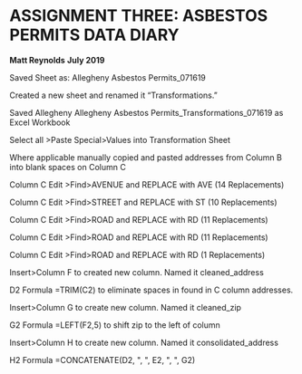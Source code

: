 <h1>ASSIGNMENT THREE: ASBESTOS PERMITS DATA DIARY</h1>
<b>Matt Reynolds</b>
<b>July 2019</b>


Saved Sheet as: Allegheny Asbestos Permits_071619

Created a new sheet and renamed it “Transformations.”

Saved Allegheny Allegheny Asbestos Permits_Transformations_071619 as Excel Workbook

Select all >Paste Special>Values into Transformation Sheet 

Where applicable manually copied and pasted addresses from Column B into blank spaces on Column C 

Column C Edit >Find>AVENUE and REPLACE with AVE (14 Replacements)

Column C Edit >Find>STREET and REPLACE with ST (10 Replacements)

Column C Edit >Find>ROAD and REPLACE with RD (11 Replacements)

Column C Edit >Find>ROAD and REPLACE with RD (11 Replacements)

Column C Edit >Find>ROAD and REPLACE with RD (1 Replacements)

Insert>Column F to created new column. Named it cleaned_address

D2 Formula =TRIM(C2) to eliminate spaces in found in C column addresses.

Insert>Column G to create new column. Named it cleaned_zip

G2 Formula =LEFT(F2,5) to shift zip to the left of column

Insert>Column H to create new column. Named it consolidated_address

H2 Formula =CONCATENATE(D2, ", ", E2, ", ", G2)






















